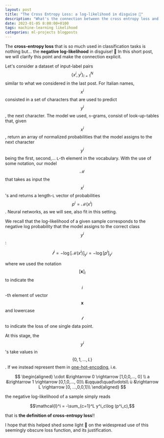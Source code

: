 ```yaml
---
layout: post
title: "The Cross Entropy Loss: a log-likelihood in disguise 🥷"
description: "What's the connection between the cross entropy loss and the log-likelihood?"
date: 2023-01-05 8:00:00+0100
tags: machine-learning likelihood
categories: ml-projects blogposts
---
```


The **cross-entropy loss** that is so much used in classification tasks is nothing but... the **negative log-likelihood** in disguise! 🥸 In this short post, we will clarify this point and make the connection explicit.

Let's consider a dataset of input-label pairs $$\{x^i, y^i\}_{i=1}^N$$ similar to what we considered in the last post. For Italian names, $$x^i$$ consisted in a set of characters that are used to predict $$y^i$$, the next character.
The model we used, `n`-grams, consist of look-up-tables that, given $$x^i$$, return an array of normalized probabilities that the model assigns to the next character $$y^i$$ being the first, second,... `L`-th element in the vocabulary.
With the use of some notation, our model $$\mathcal{M}$$ that takes as input the $$x^i$$'s and returns a length-`L` vector of probabilities $$p^i = \mathcal{M}(x^i)$$. Neural networks, as we will see, also fit in this setting.

We recall that the log-likelihood of a given sample corresponds to the negative log probability that the model assigns to the correct class $$y^i$$:

$$\mathcal{l}^i = -\log [\mathcal{M}(x^i)]_{y^i} = -\log [p^i]_{y^i}$$

where we used the notation $$[\mathbf{x}]_{i}$$ to indicate the $$i$$-th element of vector $$\mathbf{x}$$ and lowercase $$\mathcal{l}$$ to indicate the loss of one single data point.

At this stage, the $$y^i$$'s take values in $$\{0, 1,\dots, L\}$$. If we instead represent them in [one-hot-encoding](https://en.wikipedia.org/wiki/One-hot), i.e.

$$
\begin{aligned}
\cdot &\rightarrow 0 \rightarrow [1,0,0,..., 0] \\
a &\rightarrow 1 \rightarrow [0,1,0,..., 0]\\
&\qquad\quad\vdots\\
ù &\rightarrow L \rightarrow [0, ...,0,0,1]\\
\end{aligned}
$$

the negative log-likelihood of a sample simply reads

$$\mathcal{l}^i = -\sum_{c=1}^L y^i_c\log (p^i_c),$$

that is **the definition of cross-entropy loss**!!

I hope that this helped shed some light 🔦 on the widespread use of this seemingly obscure loss function, and its justification.
